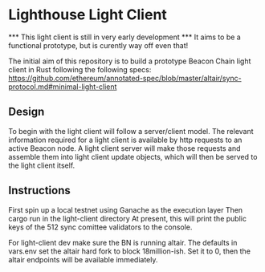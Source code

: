 # Lighthouse Light Client

*** This light client is still in very early development ***
It aims to be a functional prototype, but is curently way off even that!

The initial aim of this repository is to build a prototype Beacon Chain light client in Rust following the following specs: https://github.com/ethereum/annotated-spec/blob/master/altair/sync-protocol.md#minimal-light-client

## Design

To begin with the light client will follow a server/client model. The relevant information required for a light client is available by http requests to an active Beacon node. A light client server will make those requests and assemble them into light client update objects, which will then be served to the light client itself.


## Instructions

First spin up a local testnet using Ganache as the execution layer
Then cargo run in the light-client directory
At present, this will print the public keys of the 512 sync comittee validators to the console.



For light-client dev make sure the BN is running altair. The defaults in vars.env set the altair hard fork to block 18million-ish. Set it to 0, then the altair endpoints will be available immediately.

